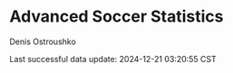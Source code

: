 # Advanced Soccer Statistics
Denis Ostroushko

<!-- gfm -->

Last successful data update: 2024-12-21 03:20:55 CST

